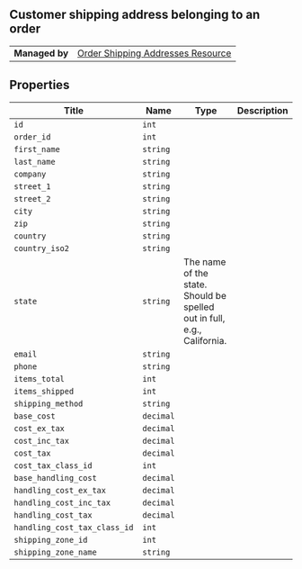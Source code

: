 ## Customer shipping address belonging to an order

|||
|---|---|
| **Managed by** | [Order Shipping Addresses Resource](/api/stores/v2/orders/shipping_addresses)

## Properties

| Title | Name | Type | Description |
| --- | --- | --- | --- |
| `id` | `int` |
| `order_id` | `int` |
| `first_name` | `string` |
| `last_name` | `string` |
| `company` | `string` |
| `street_1` | `string` |
| `street_2` | `string` |
| `city` | `string` |
| `zip` | `string` |
| `country` | `string` |
| `country_iso2` | `string` |
| `state` | `string` | The name of the state. Should be spelled out in full, e.g., California. |
| `email` | `string` |
| `phone` | `string` |
| `items_total` | `int` |
| `items_shipped` | `int` |
| `shipping_method` | `string` |
| `base_cost` | `decimal` |
| `cost_ex_tax` | `decimal` |
| `cost_inc_tax` | `decimal` |
| `cost_tax` | `decimal` |
| `cost_tax_class_id` | `int` |
| `base_handling_cost` | `decimal` |
| `handling_cost_ex_tax` | `decimal` |
| `handling_cost_inc_tax` | `decimal` |
| `handling_cost_tax` | `decimal` |
| `handling_cost_tax_class_id` | `int` |
| `shipping_zone_id` | `int` |
| `shipping_zone_name` | `string` |
